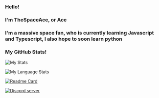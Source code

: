 ### Hello!


### I'm TheSpaceAce, or Ace

### I'm a massive space fan, who is currently learning Javascript and Typescript, I also hope to soon learn python


### My GitHub Stats!


![My Stats](https://github-readme-stats-anuraghazra1.vercel.app/api?username=The0n1y5pace4ce&show_icons=true&include_all_commits=true&theme=calm&countPrivate=true&title_color=qwerty&text_color=328BAD&border_color=#AD2E24)

![My Language Stats](https://github-readme-stats-anuraghazra1.vercel.app/api/top-langs/?username=the0n1y5pace4ce&layout=compact&theme=dark&countPrivate=true)

[![Readme Card](https://github-readme-stats.vercel.app/api/pin/?username=the0n1y5pace4ce&repo=jebediah-kerman&theme=aura)](https://github.com/anuraghazra/github-readme-stats)

<a href="https://discord.gg/AM787M44au"><img src="https://discordapp.com/api/guilds/868979279914999808/68747470733a2f2f646973636f72646170702e636f6d2f6170692f6775696c64732f3436323936363839303830313739303939382f7769646765742e706e67.png" alt="Discord server"/></a></p>


